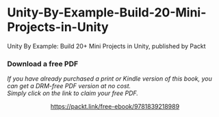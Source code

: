 # Unity-By-Example-Build-20-Mini-Projects-in-Unity
Unity By Example: Build 20+ Mini Projects in Unity, published by Packt
### Download a free PDF

 <i>If you have already purchased a print or Kindle version of this book, you can get a DRM-free PDF version at no cost.<br>Simply click on the link to claim your free PDF.</i>
<p align="center"> <a href="https://packt.link/free-ebook/9781839218989">https://packt.link/free-ebook/9781839218989 </a> </p>